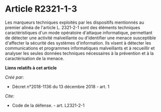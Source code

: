 # Article R2321-1-3

Les marqueurs techniques exploités par les dispositifs mentionnés au premier alinéa de l'article L. 2321-2-1 sont des
éléments techniques caractéristiques d'un mode opératoire d'attaque informatique, permettant de détecter une activité
malveillante ou d'identifier une menace susceptible d'affecter la sécurité des systèmes d'information. Ils visent à détecter
les communications et programmes informatiques malveillants et à recueillir et analyser les seules données techniques
nécessaires à la prévention et à la caractérisation de la menace.

**Liens relatifs à cet article**

_Créé par_:

  - Décret n°2018-1136 du 13 décembre 2018 - art. 1

_Cite_:

  - Code de la défense. - art. L2321-2-1
